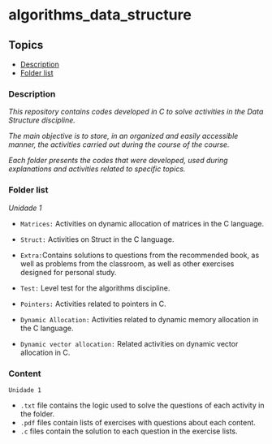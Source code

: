 # algorithms_data_structure


## Topics

- [Description](#description)
- [Folder list](#folder-list)


### Description

*This repository contains codes developed in C to solve activities in the Data Structure discipline.*

*The main objective is to store, in an organized and easily accessible manner, the activities carried out during the course of the course.*

*Each folder presents the codes that were developed, used during explanations and activities related to specific topics.*


### Folder list


*Unidade 1*
- `Matrices:` Activities on dynamic allocation of matrices in the C language.

- `Struct:`  Activities on  Struct in the  C language.

- `Extra:`Contains solutions to questions from the recommended book, as well as problems from the classroom, as well as other exercises designed for personal study.

- `Test:` Level test for the algorithms discipline.
  
- `Pointers:` Activities related to pointers in C.

- `Dynamic Allocation:` Activities related to dynamic memory allocation in the C language.

- `Dynamic vector allocation:` Related activities on dynamic vector allocation in C.




### Content

`Unidade 1`
- `.txt` file contains the logic used to solve the questions of each activity in the folder.
- `.pdf` files contain lists of exercises with questions about each content.
- `.c` files contain the solution to each question in the exercise lists.
